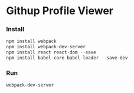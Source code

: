 # Githup Profile Viewer
### Install
```javascript
npm install webpack
npm install webpack-dev-server
npm install react react-dom --save
npm install babel-core babel-loader --save-dev
```

### Run
`webpack-dev-server`
